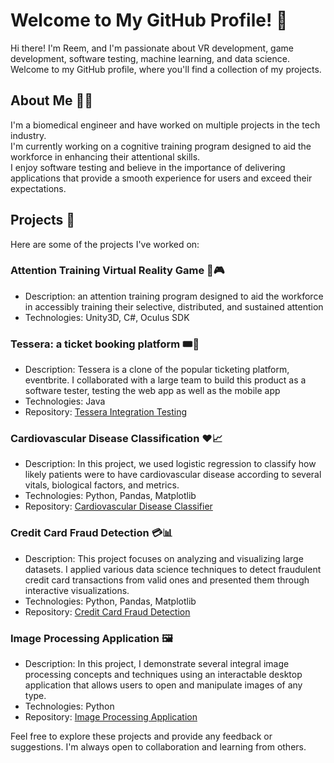 # Welcome to My GitHub Profile! 👋

Hi there! I'm Reem, and I'm passionate about VR development, game development, software testing, machine learning, and data science. Welcome to my GitHub profile, where you'll find a collection of my projects. 

## About Me 🙋‍♂️

I'm a biomedical engineer and have worked on multiple projects in the tech industry.
</br>
I'm currently working on a cognitive training program designed to aid the workforce in enhancing their attentional skills. 
</br>
I enjoy software testing and believe in the importance of delivering applications that provide a smooth experience for users and exceed their expectations. 

## Projects 🚀

Here are some of the projects I've worked on:

### Attention Training Virtual Reality Game 🧠🎮
- Description: an attention training program designed to aid the workforce in accessibly training their selective, distributed, and sustained attention
- Technologies: Unity3D, C#, Oculus SDK

### Tessera: a ticket booking platform 🎟️📝

- Description: Tessera is a clone of the popular ticketing platform, eventbrite. I collaborated with a large team to build this product as a software tester, testing the web app as well as the mobile app
- Technologies: Java
- Repository: [Tessera Integration Testing](https://github.com/ReemYasser2/tessera-integration-testing)

### Cardiovascular Disease Classification ❤️📈

- Description: In this project, we used logistic regression to classify how likely patients were to have cardiovascular disease according to several vitals, biological factors, and metrics. 
- Technologies: Python, Pandas, Matplotlib
- Repository: [Cardiovascular Disease Classifier](https://github.com/ReemYasser2/Cardiovascular-disease-classifier)

### Credit Card Fraud Detection 💳📊

- Description: This project focuses on analyzing and visualizing large datasets. I applied various data science techniques to detect fraudulent credit card transactions from valid ones and presented them through interactive visualizations.
- Technologies: Python, Pandas, Matplotlib
- Repository: [Credit Card Fraud Detection](https://github.com/ReemYasser2/Credit-Card-Fraud-Detection)

### Image Processing Application 🖼️

- Description: In this project, I demonstrate several integral image processing concepts and techniques using an interactable desktop application that allows users to open and manipulate images of any type.
- Technologies: Python
- Repository: [Image Processing Application](https://github.com/ReemYasser2/Image-Processing-Application)

Feel free to explore these projects and provide any feedback or suggestions. I'm always open to collaboration and learning from others.
